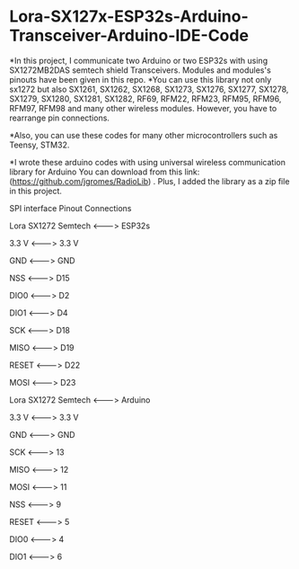 # Lora-SX127x-ESP32s-Arduino-Transceiver-Arduino-IDE-Code
*In this project, I communicate two Arduino or  two ESP32s with using SX1272MB2DAS semtech shield Transceivers. Modules and modules's pinouts have been given in this repo.
*You can use this library not only sx1272 but also SX1261, SX1262, SX1268, SX1273, SX1276, SX1277, SX1278, SX1279, SX1280, SX1281, SX1282, RF69, RFM22, RFM23, RFM95, RFM96, RFM97, RFM98 and many other wireless modules. However, you have to rearrange pin connections.

*Also, you can use these codes for many other microcontrollers such as Teensy, STM32.

*I wrote these arduino codes with using universal wireless communication library for Arduino You can download from this link:(https://github.com/jgromes/RadioLib) . Plus, I added the library as a zip file in this project.


SPI interface Pinout Connections

Lora SX1272 Semtech <---> ESP32s

3.3 V <---> 3.3 V 

GND <---> GND

NSS <---> D15

DIO0 <---> D2

DIO1 <---> D4

SCK <---> D18

MISO <---> D19

RESET <---> D22

MOSI <---> D23

Lora SX1272 Semtech <---> Arduino

3.3 V <---> 3.3 V 

GND <---> GND

SCK <---> 13

MISO <---> 12

MOSI <---> 11

NSS <---> 9

RESET <---> 5

DIO0 <---> 4

DIO1 <---> 6






